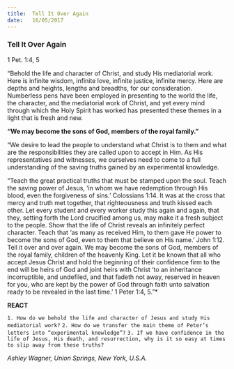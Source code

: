 ```yaml
---
title:  Tell It Over Again
date:   16/05/2017
---
```


### Tell It Over Again

1 Pet. 1:4, 5

“Behold the life and character of Christ, and study His mediatorial work. Here is infinite wisdom, infinite love, infinite justice, infinite mercy. Here are depths and heights, lengths and breadths, for our consideration. Numberless pens have been employed in presenting to the world the life, the character, and the mediatorial work of Christ, and yet every mind through which the Holy Spirit has worked has presented these themes in a light that is fresh and new.

**“We may become the sons of God, members of the royal family.”**

“We desire to lead the people to understand what Christ is to them and what are the responsibilities they are called upon to accept in Him. As His representatives and witnesses, we ourselves need to come to a full understanding of the saving truths gained by an experimental knowledge.

“Teach the great practical truths that must be stamped upon the soul. Teach the saving power of Jesus, ‘in whom we have redemption through His blood, even the forgiveness of sins.’ Colossians 1:14. It was at the cross that mercy and truth met together, that righteousness and truth kissed each other. Let every student and every worker study this again and again, that they, setting forth the Lord crucified among us, may make it a fresh subject to the people. Show that the life of Christ reveals an infinitely perfect character. Teach that ‘as many as received Him, to them gave He power to become the sons of God, even to them that believe on His name.’ John 1:12. Tell it over and over again. We may become the sons of God, members of the royal family, children of the heavenly King. Let it be known that all who accept Jesus Christ and hold the beginning of their confidence firm to the end will be heirs of God and joint heirs with Christ ‘to an inheritance incorruptible, and undefiled, and that fadeth not away, reserved in heaven for you, who are kept by the power of God through faith unto salvation ready to be revealed in the last time.’ 1 Peter 1:4, 5.”*

**REACT**

`1. How do we behold the life and character of Jesus and study His mediatorial work?`
`2. How do we transfer the main theme of Peter’s letters into “experimental knowledge”?`
`3. If we have confidence in the life of Jesus, His death, and resurrection, why is it so easy at times to slip away from these truths?`

_Ashley Wagner, Union Springs, New York, U.S.A._